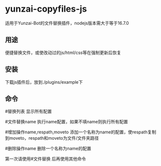 # yunzai-copyfiles-js
适用于Yunzai-Bot的文件替换插件，nodejs版本需大于等于16.7.0

## **用途**

便捷替换文件，或使改动过的js/html/css等在强制更新后恢复

## **安装**
下载js插件后，放到./plugins/example下
## **命令**

#替换列表 显示所有配置

#文件替换name 执行name配置，如果不填name则执行所有配置

#增加操作name,respath,moveto 添加一个名称为name的配置，使respath复制到moveto，respath和moveto为文件/文件夹路径

#删除操作name 删除一个名称为name的配置


第一次请使用#文件替换 后再使用其他命令
